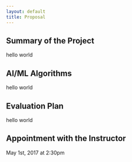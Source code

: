 ```yaml
---
layout: default
title: Proposal
---
```

## Summary of the Project ##
hello world

## AI/ML Algorithms ##
hello world

## Evaluation Plan ##
hello world

## Appointment with the Instructor ##
May 1st, 2017 at 2:30pm
